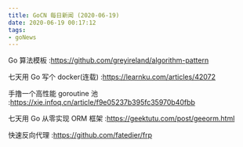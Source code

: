 ```yaml
---
title: GoCN 每日新闻 (2020-06-19)
date: 2020-06-19 00:17:12
tags:
- goNews
---
```

Go 算法模板 :https://github.com/greyireland/algorithm-pattern

七天用 Go 写个 docker(连载) :https://learnku.com/articles/42072

手撸一个高性能 goroutine 池 :https://xie.infoq.cn/article/f9e05237b395fc35970b40fbb

七天用 Go 从零实现 ORM 框架 :https://geektutu.com/post/geeorm.html

快速反向代理 :https://github.com/fatedier/frp

